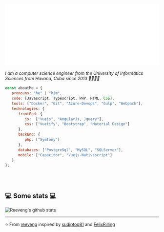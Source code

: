 <img src="https://github.com/BURNING-SOLUTIONS/reeveng/blob/master/svg.svg"/>


<p><em>I am a computer science engineer from the University of Informatics Sciences from Havana, Cuba since 2013 💪😏😏💪</br>
</em></p>


```javascript
const aboutMe = {
   pronouns: "he" | "him",
   code: [Javascript, Typescript, PHP, HTML, CSS],
   tools: ["Docker", "Git", "Azure-Devops", "Gulp", "Webpack"],
   technologies: {
      frontEnd: {
         js:  ["Vuejs", "AngularJs, Jquery"],
         css: ["Vuetify", "Bootstrap", "Material Design"]
      },
      backEnd: {
         php: ["Symfony"]
      },
      databases: ["PostgreSql", "MySQL", "SQLServer"],
      mobile: ["Capacitor", "Vuejs-Nativescript"]
   }
};
```
</br></br>
<h2>💻 Some stats 💻</h2>

![Reeveng's github stats](https://github-readme-stats.vercel.app/api?username=reeveng&show_icons=true&title_color=fff&icon_color=79ff97&text_color=9f9f9f&bg_color=151515)

---

⭐️ From [reeveng](https://github.com/reeveng) inspired by [sudiptog81](https://github.com/sudiptog81) and  [FelixRilling](https://github.com/)

